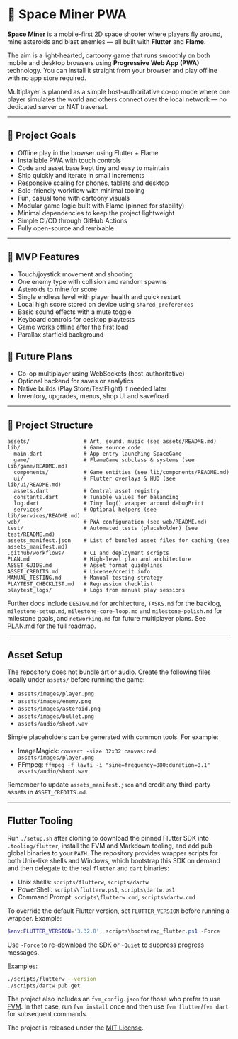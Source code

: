 # 🚀 Space Miner PWA

**Space Miner** is a mobile-first 2D space shooter where players fly around,
mine asteroids and blast enemies — all built with **Flutter** and **Flame**.

The aim is a light-hearted, cartoony game that runs smoothly on both mobile and
desktop browsers using **Progressive Web App (PWA)** technology. You can
install it straight from your browser and play offline with no app store
required.

Multiplayer is planned as a simple host-authoritative co-op mode where one
player simulates the world and others connect over the local network — no
dedicated server or NAT traversal.

---

## 🎯 Project Goals

- Offline play in the browser using Flutter + Flame
- Installable PWA with touch controls
- Code and asset base kept tiny and easy to maintain
- Ship quickly and iterate in small increments
- Responsive scaling for phones, tablets and desktop
- Solo-friendly workflow with minimal tooling
- Fun, casual tone with cartoony visuals
- Modular game logic built with Flame (pinned for stability)
- Minimal dependencies to keep the project lightweight
- Simple CI/CD through GitHub Actions
- Fully open-source and remixable

---

## 🧩 MVP Features

- Touch/joystick movement and shooting
- One enemy type with collision and random spawns
- Asteroids to mine for score
- Single endless level with player health and quick restart
- Local high score stored on device using `shared_preferences`
- Basic sound effects with a mute toggle
- Keyboard controls for desktop playtests
- Game works offline after the first load
- Parallax starfield background

## 🔮 Future Plans

- Co-op multiplayer using WebSockets (host-authoritative)
- Optional backend for saves or analytics
- Native builds (Play Store/TestFlight) if needed later
- Inventory, upgrades, menus, shop UI and save/load

---

## 📁 Project Structure

```text
assets/                 # Art, sound, music (see assets/README.md)
lib/                    # Game source code
  main.dart             # App entry launching SpaceGame
  game/                 # FlameGame subclass & systems (see lib/game/README.md)
  components/           # Game entities (see lib/components/README.md)
  ui/                   # Flutter overlays & HUD (see lib/ui/README.md)
  assets.dart           # Central asset registry
  constants.dart        # Tunable values for balancing
  log.dart              # Tiny log() wrapper around debugPrint
  services/             # Optional helpers (see lib/services/README.md)
web/                    # PWA configuration (see web/README.md)
test/                   # Automated tests (placeholder) (see test/README.md)
assets_manifest.json    # List of bundled asset files for caching (see assets_manifest.md)
.github/workflows/      # CI and deployment scripts
PLAN.md                 # High-level plan and architecture
ASSET_GUIDE.md          # Asset format guidelines
ASSET_CREDITS.md        # License/credit info
MANUAL_TESTING.md       # Manual testing strategy
PLAYTEST_CHECKLIST.md   # Regression checklist
playtest_logs/          # Logs from manual play sessions
```

Further docs include `DESIGN.md` for architecture, `TASKS.md` for the backlog,
`milestone-setup.md`, `milestone-core-loop.md` and `milestone-polish.md` for
milestone goals, and `networking.md` for future multiplayer plans. See
[PLAN.md](PLAN.md) for the full roadmap.

---

## Asset Setup

The repository does not bundle art or audio. Create the following files locally
under `assets/` before running the game:

- `assets/images/player.png`
- `assets/images/enemy.png`
- `assets/images/asteroid.png`
- `assets/images/bullet.png`
- `assets/audio/shoot.wav`

Simple placeholders can be generated with common tools. For example:

- ImageMagick: `convert -size 32x32 canvas:red assets/images/player.png`
- FFmpeg: `ffmpeg -f lavfi -i "sine=frequency=880:duration=0.1" assets/audio/shoot.wav`

Remember to update `assets_manifest.json` and credit any third-party assets in
`ASSET_CREDITS.md`.

---

## Flutter Tooling

Run `./setup.sh` after cloning to download the pinned Flutter SDK into
`.tooling/flutter`, install the FVM and Markdown tooling, and add pub global
binaries to your `PATH`. The repository provides wrapper scripts for both
Unix-like shells and Windows, which bootstrap this SDK on demand and then
delegate to the real `flutter` and `dart` binaries:

- Unix shells: `scripts/flutterw`, `scripts/dartw`
- PowerShell: `scripts\flutterw.ps1`, `scripts\dartw.ps1`
- Command Prompt: `scripts\flutterw.cmd`, `scripts\dartw.cmd`

To override the default Flutter version, set `FLUTTER_VERSION` before running a
wrapper. Example:

```powershell
$env:FLUTTER_VERSION='3.32.8'; scripts\bootstrap_flutter.ps1 -Force
```
Use `-Force` to re-download the SDK or `-Quiet` to suppress progress messages.

Examples:

```bash
./scripts/flutterw --version
./scripts/dartw pub get
```

The project also includes an `fvm_config.json` for those who prefer to use
[FVM](https://fvm.app/). In that case, run `fvm install` once and then use
`fvm flutter`/`fvm dart` for subsequent commands.

The project is released under the [MIT License](LICENSE).
